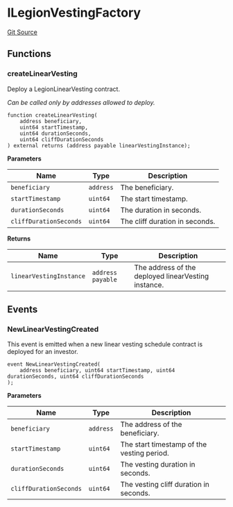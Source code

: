 # ILegionVestingFactory
[Git Source](https://github.com/Legion-Team/evm-contracts/blob/9d232ccfd9d55ef7fb8933835be077c1145ee4d5/src/interfaces/ILegionVestingFactory.sol)


## Functions
### createLinearVesting

Deploy a LegionLinearVesting contract.

*Can be called only by addresses allowed to deploy.*


```solidity
function createLinearVesting(
    address beneficiary,
    uint64 startTimestamp,
    uint64 durationSeconds,
    uint64 cliffDurationSeconds
) external returns (address payable linearVestingInstance);
```
**Parameters**

|Name|Type|Description|
|----|----|-----------|
|`beneficiary`|`address`|The beneficiary.|
|`startTimestamp`|`uint64`|The start timestamp.|
|`durationSeconds`|`uint64`|The duration in seconds.|
|`cliffDurationSeconds`|`uint64`|The cliff duration in seconds.|

**Returns**

|Name|Type|Description|
|----|----|-----------|
|`linearVestingInstance`|`address payable`|The address of the deployed linearVesting instance.|


## Events
### NewLinearVestingCreated
This event is emitted when a new linear vesting schedule contract is deployed for an investor.


```solidity
event NewLinearVestingCreated(
    address beneficiary, uint64 startTimestamp, uint64 durationSeconds, uint64 cliffDurationSeconds
);
```

**Parameters**

|Name|Type|Description|
|----|----|-----------|
|`beneficiary`|`address`|The address of the beneficiary.|
|`startTimestamp`|`uint64`|The start timestamp of the vesting period.|
|`durationSeconds`|`uint64`|The vesting duration in seconds.|
|`cliffDurationSeconds`|`uint64`|The vesting cliff duration in seconds.|

